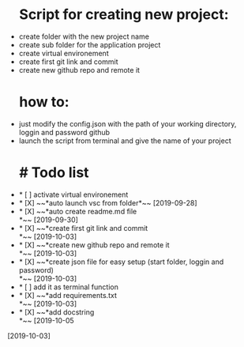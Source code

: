 <p><ul>
<h1>Script for creating new project:</h1>
<li>    create folder with the new project name</li>
<li>    create sub folder for the application project</li>
<li>    create virtual environement</li>
<li>    create first git link and commit</li>
<li>    create new github repo and remote it</li>
</ul></p>

<p><ul>
<h1>how to:</h1>

<li>    just modify the config.json with the path of your working directory, loggin  and password github </li>
<li>    launch the script from terminal and give the name of your project </li>
</ul></p>

<p><ul>
<h1># Todo list</h1>

<li>* [ ] activate virtual environement</li>
<li>* [X] ~~*auto launch vsc from folder*~~ [2019-09-28]</li>
<li>* [X] ~~*auto create readme.md file</li>*~~ [2019-09-30]
<li>* [X] ~~*create first git link and commit</li>*~~ [2019-10-03]
<li>* [X] ~~*create new github repo and remote it</li>*~~ [2019-10-03]
<li>* [X] ~~*create json file for easy setup (start folder, loggin and password)</li>*~~ [2019-10-03]
<li>* [ ] add it as terminal function</li>
<li>* [X] ~~*add requirements.txt</li>*~~ [2019-10-03]
<li>* [X] ~~*add docstring</li>*~~ [2019-10-05
</ul></p>
[2019-10-03]
